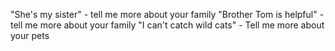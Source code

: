 "She's my sister" - tell me more about your family
"Brother Tom is helpful" - tell me more about your family
"I can't catch wild cats" - Tell me more about your pets